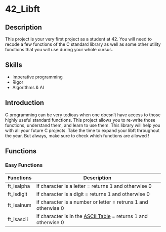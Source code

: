 # 42_Libft

## Description
This project is your very first project as a student at 42. You will need to recode a few functions of the C standard library as well as some other utility functions that you will use during your whole cursus.

## Skills

* Imperative programming
* Rigor
* Algorithms & AI

## Introduction

C programming can be very tedious when one doesn’t have access to those highly useful
standard functions. This project allows you to re-write those functions, understand them,
and learn to use them. This library will help you with all your future C projects.
Take the time to expand your libft throughout the year. But always, make sure to
check which functions are allowed !

## Functions

### Easy Functions

| Functions | Description |
| --- | --- |
| ft_isalpha | if character is a letter = returns 1 and otherwise 0 |
| ft_isdigit | if character is a digit = returns 1 and otherwise 0 |
| ft_isalnum | if character is a number or letter = retruns 1 and otherwise 0 |
| ft_isascii | if character is in the [ASCII Table](https://www.rapidtables.com/code/text/ascii-table.html) = returns 1 and otherwise 0 |